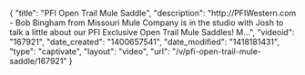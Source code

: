 {
    "title": "PFI Open Trail Mule Saddle",
    "description": "http:\/\/PFIWestern.com - Bob Bingham from Missouri Mule Company is in the studio with Josh to talk a little about our PFI Exclusive Open Trail Mule Saddles! M...",
    "videoid": "167921",
    "date_created": "1400657541",
    "date_modified": "1418181431",
    "type": "captivate",
    "layout": "video",
    "url": "\/v\/pfi-open-trail-mule-saddle\/167921"
}